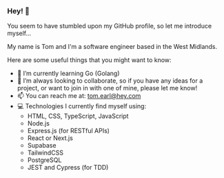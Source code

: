### Hey! 👋

You seem to have stumbled upon my GitHub profile, so let me introduce myself...

My name is Tom and I'm a software engineer based in the West Midlands.

Here are some useful things that you might want to know:

- 🌱 I’m currently learning Go (Golang)
- 🤝 I’m always looking to collaborate, so if you have any ideas for a project, or want to join in with one of mine, please let me know!
- 📫 You can reach me at: tom.earl@hey.com
- 💻 Technologies I currently find myself using:
  - HTML, CSS, TypeScript, JavaScript
  - Node.js
  - Express.js (for RESTful APIs)
  - React or Next.js
  - Supabase
  - TailwindCSS
  - PostgreSQL
  - JEST and Cypress (for TDD)
